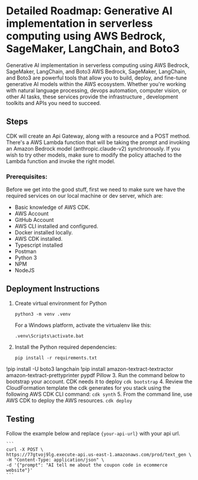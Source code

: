 # Detailed Roadmap: Generative AI implementation in serverless computing using AWS Bedrock, SageMaker, LangChain, and Boto3

Generative AI implementation in serverless computing using AWS Bedrock, SageMaker, LangChain, and Boto3
AWS Bedrock, SageMaker, LangChain, and Boto3 are powerful tools that allow you to build, deploy, and fine-tune generative AI models within the AWS ecosystem. Whether you're working with natural language processing, devops automation, computer vision,  or other AI tasks, these services provide the infrastructure , development toolkits and APIs you need to succeed.

## Steps

CDK will create an Api Gateway, along with a resource and a POST method. There's a AWS Lambda function that will be taking the prompt and invoking an Amazon Bedrock model (anthropic.claude-v2) synchronously. If you wish to try other models, make sure to modify the policy attached to the Lambda function and invoke the right model. 


### Prerequisites:
Before we get into the good stuff, first we need to make sure we have the required services on our local machine or dev server, which are:

- Basic knowledge of AWS CDK.
- AWS Account
- GitHub Account
- AWS CLI installed and configured.
- Docker installed locally.
- AWS CDK installed.
- Typescript installed
- Postman
- Python 3
- NPM
- NodeJS

## Deployment Instructions


1. Create virtual environment for Python
    ```
    python3 -m venv .venv
    ```
    For a Windows platform, activate the virtualenv like this:
    ```
    .venv\Scripts\activate.bat
    ```
2. Install the Python required dependencies:
    ```
    pip install -r requirements.txt
    ```

!pip install -U boto3 langchain
!pip install amazon-textract-textractor amazon-textract-prettyprinter pypdf Pillow
3. Run the command below to bootstrap your account. CDK needs it to deploy
    ```
    cdk bootstrap
    ```
4. Review the CloudFormation template the cdk generates for you stack using the following AWS CDK CLI command:
    ```
    cdk synth
    ```
5. From the command line, use AWS CDK to deploy the AWS resources.
    ```
    cdk deploy
    ```


## Testing


Follow the example below and replace `{your-api-url}` with your api url. 

    ```
    curl -X POST \
    https://77gtvoj9lg.execute-api.us-east-1.amazonaws.com/prod/text_gen \
    -H "Content-Type: application/json" \
    -d '{"prompt": "AI tell me about the coupon code in ecommerce website"}'
    ```



